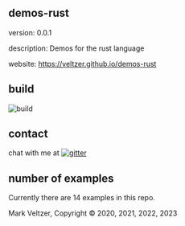 ## demos-rust

version: 0.0.1

description: Demos for the rust language

website: https://veltzer.github.io/demos-rust

## build

![build](https://github.com/veltzer/demos-rust/workflows/build/badge.svg)


## contact

chat with me at [![gitter](https://badges.gitter.im/Join%20Chat.svg)](https://gitter.im/veltzer/mark.veltzer)

## number of examples 

Currently there are 14 examples in this repo.

Mark Veltzer, Copyright © 2020, 2021, 2022, 2023
